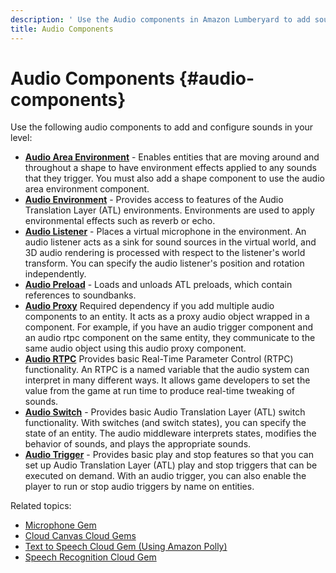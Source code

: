 ```yaml
---
description: ' Use the Audio components in Amazon Lumberyard to add sounds to your level. '
title: Audio Components
---
```

# Audio Components {#audio-components}

Use the following audio components to add and configure sounds in your level:
+ [**Audio Area Environment**](/docs/user-guide/features/components/audio-area-environment.md) - Enables entities that are moving around and throughout a shape to have environment effects applied to any sounds that they trigger\. You must also add a shape component to use the audio area environment component\.
+ [**Audio Environment**](/docs/user-guide/features/components/audio-environment.md) - Provides access to features of the Audio Translation Layer \(ATL\) environments\. Environments are used to apply environmental effects such as reverb or echo\.
+ [**Audio Listener**](/docs/user-guide/features/components/audio-listener.md) - Places a virtual microphone in the environment\. An audio listener acts as a sink for sound sources in the virtual world, and 3D audio rendering is processed with respect to the listener's world transform\. You can specify the audio listener's position and rotation independently\.
+ [**Audio Preload**](/docs/user-guide/features/components/audio-preload.md) - Loads and unloads ATL preloads, which contain references to soundbanks\.
+ [**Audio Proxy**](/docs/user-guide/features/components/audio-proxy.md) Required dependency if you add multiple audio components to an entity\. It acts as a proxy audio object wrapped in a component\. For example, if you have an audio trigger component and an audio rtpc component on the same entity, they communicate to the same audio object using this audio proxy component\.
+ [**Audio RTPC**](/docs/user-guide/features/components/audio-rtpc.md) Provides basic Real\-Time Parameter Control \(RTPC\) functionality\. An RTPC is a named variable that the audio system can interpret in many different ways\. It allows game developers to set the value from the game at run time to produce real\-time tweaking of sounds\.
+ [**Audio Switch**](/docs/user-guide/features/components/audio-switch.md) - Provides basic Audio Translation Layer \(ATL\) switch functionality\. With switches \(and switch states\), you can specify the state of an entity\. The audio middleware interprets states, modifies the behavior of sounds, and plays the appropriate sounds\.
+ [**Audio Trigger**](/docs/user-guide/features/components/audio-trigger.md) - Provides basic play and stop features so that you can set up Audio Translation Layer \(ATL\) play and stop triggers that can be executed on demand\. With an audio trigger, you can also enable the player to run or stop audio triggers by name on entities\.

Related topics:
+ [Microphone Gem](/docs/userguide/gems/builtin/microphone.md)
+ [Cloud Canvas Cloud Gems](/docs/userguide/gems/builtin/aws-cloud-gems.md)
+ [Text to Speech Cloud Gem \(Using Amazon Polly\)](/docs/userguide/gems/cloud-canvas/text-to-speech-intro.md)
+ [Speech Recognition Cloud Gem](/docs/userguide/gems/cloud-canvas/speech-recognition-intro.md)
